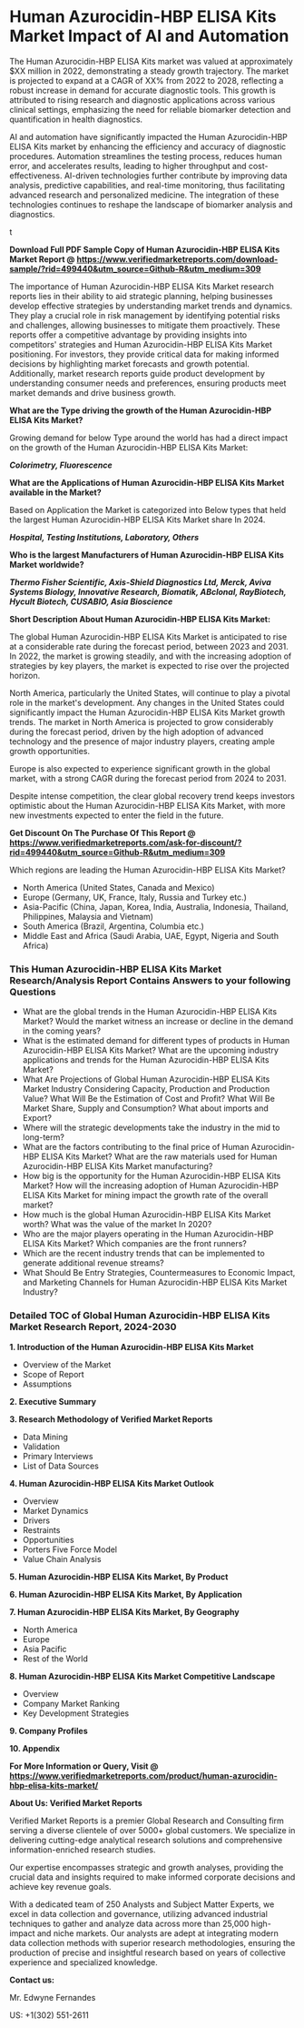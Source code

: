 <meta name="title" content="Global  Human Azurocidin-HBP ELISA Kits Market Impact of AI and Automation"><meta name="description" content="  The Human Azurocidin-HBP ELISA Kits market was valued at approximately $XX million in 2022, demonstrating a steady growth trajectory. The market is projected to expa"><meta name="title" content=" Human Azurocidin-HBP ELISA Kits Market Size, Share, Scope, Trends, Growth, Opportunities, Analysis, Forecast"> <h1>Human Azurocidin-HBP ELISA Kits Market Impact of AI and Automation</h1> <p>The Human Azurocidin-HBP ELISA Kits market was valued at approximately $XX million in 2022, demonstrating a steady growth trajectory. The market is projected to expand at a CAGR of XX% from 2022 to 2028, reflecting a robust increase in demand for accurate diagnostic tools. This growth is attributed to rising research and diagnostic applications across various clinical settings, emphasizing the need for reliable biomarker detection and quantification in health diagnostics.</p> <p>AI and automation have significantly impacted the Human Azurocidin-HBP ELISA Kits market by enhancing the efficiency and accuracy of diagnostic procedures. Automation streamlines the testing process, reduces human error, and accelerates results, leading to higher throughput and cost-effectiveness. AI-driven technologies further contribute by improving data analysis, predictive capabilities, and real-time monitoring, thus facilitating advanced research and personalized medicine. The integration of these technologies continues to reshape the landscape of biomarker analysis and diagnostics.</p> t</p><p id="" class=""><strong>Download Full PDF Sample Copy of Human Azurocidin-HBP ELISA Kits Market Report @ <a href="https://www.verifiedmarketreports.com/download-sample/?rid=499440&utm_source=Github-R&utm_medium=309" target="_blank">https://www.verifiedmarketreports.com/download-sample/?rid=499440&utm_source=Github-R&utm_medium=309</a></strong></p><p>The importance of&nbsp;Human Azurocidin-HBP ELISA Kits Market research reports lies in their ability to aid strategic planning, helping businesses develop effective strategies by understanding market trends and dynamics. They play a crucial role in risk management by identifying potential risks and challenges, allowing businesses to mitigate them proactively. These reports offer a competitive advantage by providing insights into competitors' strategies and Human Azurocidin-HBP ELISA Kits Market positioning. For investors, they provide critical data for making informed decisions by highlighting market forecasts and growth potential. Additionally, market research reports guide product development by understanding consumer needs and preferences, ensuring products meet market demands and drive business growth.</p><p><strong>What are the&nbsp;Type driving the growth of the Human Azurocidin-HBP ELISA Kits Market?</strong></p><p id="" class="">Growing demand for below Type around the world has had a direct impact on the growth of the Human Azurocidin-HBP ELISA Kits Market:</p><em><strong>Colorimetry, Fluorescence</strong></em></p><strong>What are the&nbsp;Applications&nbsp;of Human Azurocidin-HBP ELISA Kits Market available in the Market?</strong></p><p id="" class="">Based on Application the Market is categorized into Below types that held the largest Human Azurocidin-HBP ELISA Kits Market share In 2024.</p><em><strong>Hospital, Testing Institutions, Laboratory, Others</strong></em></p><strong>Who is the largest Manufacturers of Human Azurocidin-HBP ELISA Kits Market worldwide?</strong></p><p><em><strong>Thermo Fisher Scientific, Axis-Shield Diagnostics Ltd, Merck, Aviva Systems Biology, Innovative Research, Biomatik, ABclonal, RayBiotech, Hycult Biotech, CUSABIO, Asia Bioscience</strong></em></p><p id="" class=""><strong>Short Description About Human Azurocidin-HBP ELISA Kits Market:</strong></p><p>The global Human Azurocidin-HBP ELISA Kits Market is anticipated to rise at a considerable rate during the forecast period, between 2023 and 2031. In 2022, the market is growing steadily, and with the increasing adoption of strategies by key players, the market is expected to rise over the projected horizon.</p><p>North America, particularly the United States, will continue to play a pivotal role in the market's development. Any changes in the United States could significantly impact the Human Azurocidin-HBP ELISA Kits Market growth trends. The market in North America is projected to grow considerably during the forecast period, driven by the high adoption of advanced technology and the presence of major industry players, creating ample growth opportunities.</p><p>Europe is also expected to experience significant growth in the global market, with a strong CAGR during the forecast period from 2024 to 2031.</p><p>Despite intense competition, the clear global recovery trend keeps investors optimistic about the Human Azurocidin-HBP ELISA Kits Market, with more new investments expected to enter the field in the future.</p><p id="" class=""><strong>Get Discount On The Purchase Of This Report @ <a href="https://www.verifiedmarketreports.com/ask-for-discount/?rid=499440&utm_source=Github-R&utm_medium=309" target="_blank">https://www.verifiedmarketreports.com/ask-for-discount/?rid=499440&utm_source=Github-R&utm_medium=309</a></strong></p>Which regions are leading the Human Azurocidin-HBP ELISA Kits Market?</p><ul><li>North America (United States, Canada and Mexico)</li><li>Europe (Germany, UK, France, Italy, Russia and Turkey etc.)</li><li>Asia-Pacific (China, Japan, Korea, India, Australia, Indonesia, Thailand, Philippines, Malaysia and Vietnam)</li><li>South America (Brazil, Argentina, Columbia etc.)</li><li>Middle East and Africa (Saudi Arabia, UAE, Egypt, Nigeria and South Africa)</li></ul><h3 id="" class="">This Human Azurocidin-HBP ELISA Kits Market Research/Analysis Report Contains Answers to your following Questions</h3><ul><li>What are the global trends in the Human Azurocidin-HBP ELISA Kits Market? Would the market witness an increase or decline in the demand in the coming years?</li><li>What is the estimated demand for different types of products in Human Azurocidin-HBP ELISA Kits Market? What are the upcoming industry applications and trends for the Human Azurocidin-HBP ELISA Kits Market?</li><li>What Are Projections of Global Human Azurocidin-HBP ELISA Kits Market Industry Considering Capacity, Production and Production Value? What Will Be the Estimation of Cost and Profit? What Will Be Market Share, Supply and Consumption? What about imports and Export?</li><li>Where will the strategic developments take the industry in the mid to long-term?</li><li>What are the factors contributing to the final price of Human Azurocidin-HBP ELISA Kits Market? What are the raw materials used for Human Azurocidin-HBP ELISA Kits Market manufacturing?</li><li>How big is the opportunity for the Human Azurocidin-HBP ELISA Kits Market? How will the increasing adoption of Human Azurocidin-HBP ELISA Kits Market for mining impact the growth rate of the overall market?</li><li>How much is the global Human Azurocidin-HBP ELISA Kits Market worth? What was the value of the market In 2020?</li><li>Who are the major players operating in the Human Azurocidin-HBP ELISA Kits Market? Which companies are the front runners?</li><li>Which are the recent industry trends that can be implemented to generate additional revenue streams?</li><li>What Should Be Entry Strategies, Countermeasures to Economic Impact, and Marketing Channels for Human Azurocidin-HBP ELISA Kits Market Industry?</li></ul><h3 id="" class="">Detailed TOC of Global Human Azurocidin-HBP ELISA Kits Market Research Report, 2024-2030</h3><p id="" class=""><strong>1. Introduction of the Human Azurocidin-HBP ELISA Kits Market</strong></p><ul><li>Overview of the Market</li><li>Scope of Report</li><li>Assumptions</li></ul><p id="" class=""><strong>2. Executive Summary</strong></p><p id="" class=""><strong>3. Research Methodology of Verified Market Reports</strong></p><ul><li>Data Mining</li><li>Validation</li><li>Primary Interviews</li><li>List of Data Sources</li></ul><p id="" class=""><strong>4. Human Azurocidin-HBP ELISA Kits Market Outlook</strong></p><ul><li>Overview</li><li>Market Dynamics</li><li>Drivers</li><li>Restraints</li><li>Opportunities</li><li>Porters Five Force Model</li><li>Value Chain Analysis</li></ul><p id="" class=""><strong>5. Human Azurocidin-HBP ELISA Kits Market, By Product</strong></p><p id="" class=""><strong>6. Human Azurocidin-HBP ELISA Kits Market, By Application</strong></p><p id="" class=""><strong>7. Human Azurocidin-HBP ELISA Kits Market, By Geography</strong></p><ul><li>North America</li><li>Europe</li><li>Asia Pacific</li><li>Rest of the World</li></ul><p id="" class=""><strong>8. Human Azurocidin-HBP ELISA Kits Market Competitive Landscape</strong></p><ul><li>Overview</li><li>Company Market Ranking</li><li>Key Development Strategies</li></ul><p id="" class=""><strong>9. Company Profiles</strong></p><p id="" class=""><strong>10. Appendix</strong></p><p id="" class=""><strong>For More Information or Query, Visit @ <a href="https://www.verifiedmarketreports.com/product/human-azurocidin-hbp-elisa-kits-market/" target="_blank">https://www.verifiedmarketreports.com/product/human-azurocidin-hbp-elisa-kits-market/</a></strong></p><p id="" class=""><strong>About Us: Verified Market Reports</strong></p><p id="" class="">Verified Market Reports is a premier Global Research and Consulting firm serving a diverse clientele of over 5000+ global customers. We specialize in delivering cutting-edge analytical research solutions and comprehensive information-enriched research studies.</p><p id="" class="">Our expertise encompasses strategic and growth analyses, providing the crucial data and insights required to make informed corporate decisions and achieve key revenue goals.</p><p id="" class="">With a dedicated team of 250 Analysts and Subject Matter Experts, we excel in data collection and governance, utilizing advanced industrial techniques to gather and analyze data across more than 25,000 high-impact and niche markets. Our analysts are adept at integrating modern data collection methods with superior research methodologies, ensuring the production of precise and insightful research based on years of collective experience and specialized knowledge.</p><p id="" class=""><strong>Contact us:</strong></p><p id="" class="">Mr. Edwyne Fernandes</p><p id="" class="">US: +1(302) 551-2611</p>